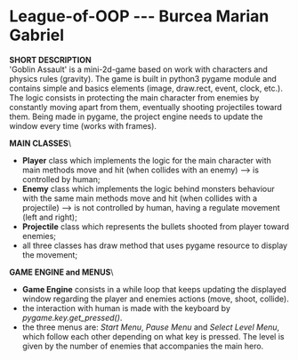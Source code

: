 # League-of-OOP --- Burcea Marian Gabriel

**SHORT DESCRIPTION**\
	'Goblin Assault' is a mini-2d-game based on work with characters and physics
rules (gravity). The game is built in python3 pygame module and contains simple
and basics elements (image, draw.rect, event, clock, etc.).
	The logic consists in protecting the main character from enemies by constantly
moving apart from them, eventually shooting projectiles toward them. Being made
in pygame, the project engine needs to update the window every time (works with
frames).

**MAIN CLASSES**\
 - __Player__  class which implements the logic for the main character with main
 methods move and hit (when collides with an enemy) --> is controlled by human;
 - __Enemy__ class which implements the logic behind monsters behaviour with
 the same main methods move and hit (when collides with a projectile) --> is not
 controlled by human, having a regulate movement (left and right);
 - __Projectile__ class which represents the bullets shooted from player toward
 enemies;
 - all three classes has draw method that uses pygame resource to display the
 movement;

**GAME ENGINE and MENUS**\
 - __Game Engine__ consists in a while loop that keeps updating the displayed
 window regarding the player and enemies actions (move, shoot, collide).
 - the interaction with human is made with the keyboard by *pygame.key.get_pressed()*.
 - the three menus are: *Start Menu*, *Pause Menu* and *Select Level Menu*,
 which follow each other depending on what key is pressed. The level is given
 by the number of enemies that accompanies the main hero.
